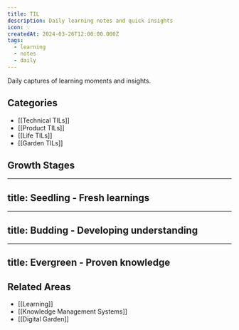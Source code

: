 ```yaml
---
title: TIL
description: Daily learning notes and quick insights
icon: 💡
createdAt: 2024-03-26T12:00:00.000Z
tags:
  - learning
  - notes
  - daily
---
```


Daily captures of learning moments and insights.

## Categories

- [[Technical TILs]]
- [[Product TILs]]
- [[Life TILs]]
- [[Garden TILs]]

## Growth Stages

---
title: Seedling - Fresh learnings
---

---
title: Budding - Developing understanding
---

---
title: Evergreen - Proven knowledge
---

## Related Areas

- [[Learning]]
- [[Knowledge Management Systems]]
- [[Digital Garden]]
